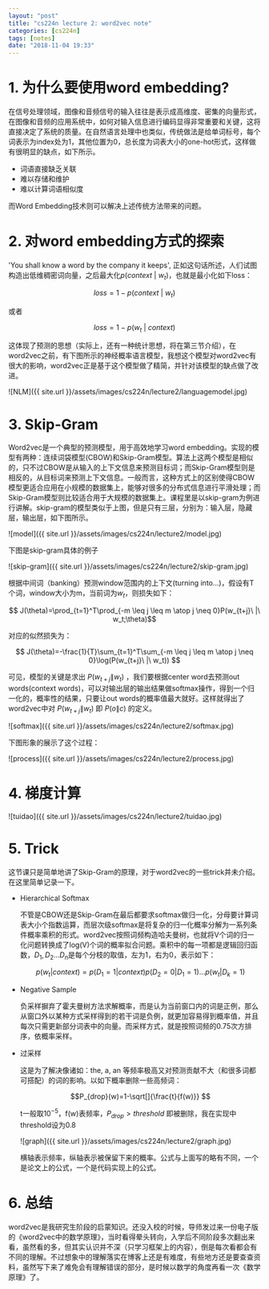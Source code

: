 ```yaml
---
layout: "post"
title: "cs224n lecture 2: word2vec note"
categories: [cs224n]
tags: [notes]
date: "2018-11-04 19:33"
---
```

# 1. 为什么要使用word embedding?
在信号处理领域，图像和音频信号的输入往往是表示成高维度、密集的向量形式，在图像和音频的应用系统中，如何对输入信息进行编码显得非常重要和关键，这将直接决定了系统的质量。在自然语言处理中也类似，传统做法是给单词标号，每个词表示为index处为1，其他位置为0，总长度为词表大小的one-hot形式，这样做有很明显的缺点，如下所示。
* 词语直接缺乏关联
* 难以存储和维护
* 难以计算词语相似度

而Word Embedding技术则可以解决上述传统方法带来的问题。

# 2. 对word embedding方式的探索
'You shall know a word by the company it keeps', 正如这句话所述，人们试图构造出低维稠密词向量，之后最大化$p(context\ |\ w_t)$，也就是最小化如下loss：

$$loss = 1 - p(context\ |\ w_t)$$

或者

$$loss = 1 - p(w_t\ |\ context)$$

这体现了预测的思想（实际上，还有一种统计思想，将在第三节介绍），在word2vec之前，有下图所示的神经概率语言模型，我想这个模型对word2vec有很大的影响，word2vec正是基于这个模型做了精简，并针对该模型的缺点做了改进。

![NLM]({{ site.url }}/assets/images/cs224n/lecture2/languagemodel.jpg)

# 3. Skip-Gram
Word2vec是一个典型的预测模型，用于高效地学习word embedding。实现的模型有两种：连续词袋模型(CBOW)和Skip-Gram模型。算法上这两个模型是相似的，只不过CBOW是从输入的上下文信息来预测目标词；而Skip-Gram模型则是相反的，从目标词来预测上下文信息。一般而言，这种方式上的区别使得CBOW模型更适合应用在小规模的数据集上，能够对很多的分布式信息进行平滑处理；而Skip-Gram模型则比较适合用于大规模的数据集上。课程里是以skip-gram为例进行讲解。skip-gram的模型类似于上图，但是只有三层，分别为：输入层，隐藏层，输出层，如下图所示。

![model]({{ site.url }}/assets/images/cs224n/lecture2/model.jpg)

下图是skip-gram具体的例子

![skip-gram]({{ site.url }}/assets/images/cs224n/lecture2/skip-gram.jpg)

根据中间词（banking）预测window范围内的上下文(turning into...)，假设有T个词，window大小为m，当前词为$w_t$，则损失如下：

$$ J(\theta)=\prod_{t=1}^T\prod_{-m \leq j \leq m \atop j \neq 0}P(w_{t+j}\ |\ w_t;\theta)$$

对应的似然损失为：

$$ J(\theta)=-\frac{1}{T}\sum_{t=1}^T\sum_{-m \leq j \leq m \atop j \neq 0}\log(P(w_{t+j}\ |\ w_t)) $$

可见，模型的关键是求出 $P(w_{t+j}\|w_t)$ ，我们要根据center word去预测out words(context words)，可以对输出层的输出结果做softmax操作，得到一个归一化的，概率性的结果，只要让out words的概率值最大就好。这样就得出了word2vec中对 $P(w_{t+j}\|w_t)$  即 $P(o\|c)$ 的定义。

![softmax]({{ site.url }}/assets/images/cs224n/lecture2/softmax.jpg)

下图形象的展示了这个过程：

![process]({{ site.url }}/assets/images/cs224n/lecture2/process.jpg)

# 4. 梯度计算

![tuidao]({{ site.url }}/assets/images/cs224n/lecture2/tuidao.jpg)

# 5. Trick
这节课只是简单地讲了Skip-Gram的原理，对于word2vec的一些trick并未介绍。在这里简单记录一下。
* Hierarchical Softmax

  不管是CBOW还是Skip-Gram在最后都要求softmax做归一化，分母要计算词表大小个指数运算，而层次级softmax是将复杂的归一化概率分解为一系列条件概率乘积的形式。word2vec按照词频构造哈夫曼树，也就将V个词的归一化问题转换成了log(V)个词的概率拟合问题。乘积中的每一项都是逻辑回归函数，$D_1,D_2\ldots D_n$是每个分枝的取值，左为1，右为0，表示如下：

  $$p(w_t|context)=p(D_1=1|context)p(D_2=0|D_1=1)\ldots p(w_t|D_k=1)$$

* Negative Sample

  负采样摒弃了霍夫曼树方法求解概率，而是认为当前窗口内的词是正例，那么从窗口外以某种方式采样得到的若干词是负例，就更加容易得到概率值，并且每次只需更新部分词表中的向量。而采样方式，就是按照词频的0.75次方排序，依概率采样。

* 过采样

  这是为了解决像诸如：the, a, an 等频率极高又对预测贡献不大（和很多词都可搭配）的词的影响。以如下概率删除一些高频词：

  $$P_{drop}(w)=1-\sqrt[]{\frac{t}{f(w)}} $$

  t一般取$10^{-5}$，f(w)表频率，$P_{drop} > threshold$ 即被删除，我在实现中 threshold设为0.8

  ![graph]({{ site.url }}/assets/images/cs224n/lecture2/graph.jpg)

  横轴表示频率，纵轴表示被保留下来的概率。公式与上面写的略有不同，一个是论文上的公式，一个是代码实现上的公式。

# 6. 总结
word2vec是我研究生阶段的启蒙知识。还没入校的时候，导师发过来一份电子版的《word2vec中的数学原理》，当时看得晕头转向，入学后不同阶段多次翻出来看，虽然看的多，但其实认识并不深（只学习框架上的内容），倒是每次看都会有不同的理解。不过想象中的理解落实在博客上还是有难度，有些地方还是要查查资料，虽然写下来了难免会有理解错误的部分，是时候以数学的角度再看一次《数学原理》了。
